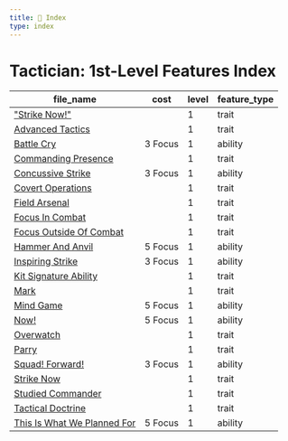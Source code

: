 ```yaml
---
title: 📑 Index
type: index
---
```


# Tactician: 1st-Level Features Index

| file_name                                                            | cost    | level | feature_type |
| -------------------------------------------------------------------- | ------- | ----- | ------------ |
| ["Strike Now!"](%22Strike%20Now%21%22)                               |         | 1     | trait        |
| [Advanced Tactics](Advanced%20Tactics)                               |         | 1     | trait        |
| [Battle Cry](Battle%20Cry)                                           | 3 Focus | 1     | ability      |
| [Commanding Presence](Commanding%20Presence)                         |         | 1     | trait        |
| [Concussive Strike](Concussive%20Strike)                             | 3 Focus | 1     | ability      |
| [Covert Operations](Covert%20Operations)                             |         | 1     | trait        |
| [Field Arsenal](Field%20Arsenal)                                     |         | 1     | trait        |
| [Focus In Combat](Focus%20In%20Combat)                               |         | 1     | trait        |
| [Focus Outside Of Combat](Focus%20Outside%20Of%20Combat)             |         | 1     | trait        |
| [Hammer And Anvil](Hammer%20And%20Anvil)                             | 5 Focus | 1     | ability      |
| [Inspiring Strike](Inspiring%20Strike)                               | 3 Focus | 1     | ability      |
| [Kit Signature Ability](Kit%20Signature%20Ability)                   |         | 1     | trait        |
| [Mark](Mark)                                                         |         | 1     | trait        |
| [Mind Game](Mind%20Game)                                             | 5 Focus | 1     | ability      |
| [Now!](Now%21)                                                       | 5 Focus | 1     | ability      |
| [Overwatch](Overwatch)                                               |         | 1     | trait        |
| [Parry](Parry)                                                       |         | 1     | trait        |
| [Squad! Forward!](Squad%21%20Forward%21)                             | 3 Focus | 1     | ability      |
| [Strike Now](Strike%20Now)                                           |         | 1     | trait        |
| [Studied Commander](Studied%20Commander)                             |         | 1     | trait        |
| [Tactical Doctrine](Tactical%20Doctrine)                             |         | 1     | trait        |
| [This Is What We Planned For](This%20Is%20What%20We%20Planned%20For) | 5 Focus | 1     | ability      |
